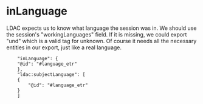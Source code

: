 # inLanguage

LDAC expects us to know what language the session was in. We should use the session's "workingLanguages" field. If it is missing, we could export "und" which is a valid tag for unknown. Of course it needs all the necessary entities in our export, just like a real language.

```
    "inLanguage": {
    "@id": "#language_etr"
    },
    "ldac:subjectLanguage": [
    {
        "@id": "#language_etr"
    }
    ]
```
